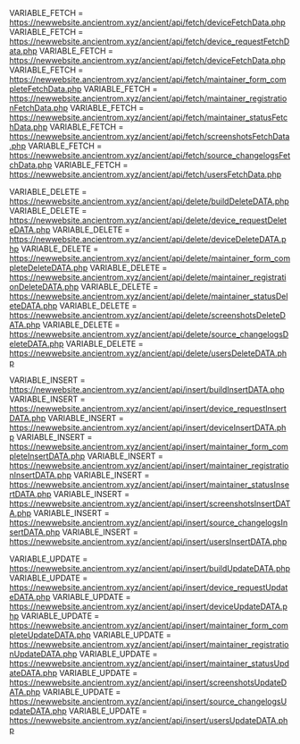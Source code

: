VARIABLE_FETCH = https://newwebsite.ancientrom.xyz/ancient/api/fetch/deviceFetchData.php
VARIABLE_FETCH = https://newwebsite.ancientrom.xyz/ancient/api/fetch/device_requestFetchData.php
VARIABLE_FETCH = https://newwebsite.ancientrom.xyz/ancient/api/fetch/deviceFetchData.php
VARIABLE_FETCH = https://newwebsite.ancientrom.xyz/ancient/api/fetch/maintainer_form_completeFetchData.php
VARIABLE_FETCH = https://newwebsite.ancientrom.xyz/ancient/api/fetch/maintainer_registrationFetchData.php
VARIABLE_FETCH = https://newwebsite.ancientrom.xyz/ancient/api/fetch/maintainer_statusFetchData.php
VARIABLE_FETCH = https://newwebsite.ancientrom.xyz/ancient/api/fetch/screenshotsFetchData.php
VARIABLE_FETCH = https://newwebsite.ancientrom.xyz/ancient/api/fetch/source_changelogsFetchData.php
VARIABLE_FETCH = https://newwebsite.ancientrom.xyz/ancient/api/fetch/usersFetchData.php

VARIABLE_DELETE = https://newwebsite.ancientrom.xyz/ancient/api/delete/buildDeleteDATA.php
VARIABLE_DELETE = https://newwebsite.ancientrom.xyz/ancient/api/delete/device_requestDeleteDATA.php
VARIABLE_DELETE = https://newwebsite.ancientrom.xyz/ancient/api/delete/deviceDeleteDATA.php
VARIABLE_DELETE = https://newwebsite.ancientrom.xyz/ancient/api/delete/maintainer_form_completeDeleteDATA.php
VARIABLE_DELETE = https://newwebsite.ancientrom.xyz/ancient/api/delete/maintainer_registrationDeleteDATA.php
VARIABLE_DELETE = https://newwebsite.ancientrom.xyz/ancient/api/delete/maintainer_statusDeleteDATA.php
VARIABLE_DELETE = https://newwebsite.ancientrom.xyz/ancient/api/delete/screenshotsDeleteDATA.php
VARIABLE_DELETE = https://newwebsite.ancientrom.xyz/ancient/api/delete/source_changelogsDeleteDATA.php
VARIABLE_DELETE = https://newwebsite.ancientrom.xyz/ancient/api/delete/usersDeleteDATA.php

VARIABLE_INSERT = https://newwebsite.ancientrom.xyz/ancient/api/insert/buildInsertDATA.php
VARIABLE_INSERT = https://newwebsite.ancientrom.xyz/ancient/api/insert/device_requestInsertDATA.php
VARIABLE_INSERT = https://newwebsite.ancientrom.xyz/ancient/api/insert/deviceInsertDATA.php
VARIABLE_INSERT = https://newwebsite.ancientrom.xyz/ancient/api/insert/maintainer_form_completeInsertDATA.php
VARIABLE_INSERT = https://newwebsite.ancientrom.xyz/ancient/api/insert/maintainer_registrationInsertDATA.php
VARIABLE_INSERT = https://newwebsite.ancientrom.xyz/ancient/api/insert/maintainer_statusInsertDATA.php
VARIABLE_INSERT = https://newwebsite.ancientrom.xyz/ancient/api/insert/screenshotsInsertDATA.php
VARIABLE_INSERT = https://newwebsite.ancientrom.xyz/ancient/api/insert/source_changelogsInsertDATA.php
VARIABLE_INSERT = https://newwebsite.ancientrom.xyz/ancient/api/insert/usersInsertDATA.php

VARIABLE_UPDATE = https://newwebsite.ancientrom.xyz/ancient/api/insert/buildUpdateDATA.php
VARIABLE_UPDATE = https://newwebsite.ancientrom.xyz/ancient/api/insert/device_requestUpdateDATA.php
VARIABLE_UPDATE = https://newwebsite.ancientrom.xyz/ancient/api/insert/deviceUpdateDATA.php
VARIABLE_UPDATE = https://newwebsite.ancientrom.xyz/ancient/api/insert/maintainer_form_completeUpdateDATA.php
VARIABLE_UPDATE = https://newwebsite.ancientrom.xyz/ancient/api/insert/maintainer_registrationUpdateDATA.php
VARIABLE_UPDATE = https://newwebsite.ancientrom.xyz/ancient/api/insert/maintainer_statusUpdateDATA.php
VARIABLE_UPDATE = https://newwebsite.ancientrom.xyz/ancient/api/insert/screenshotsUpdateDATA.php
VARIABLE_UPDATE = https://newwebsite.ancientrom.xyz/ancient/api/insert/source_changelogsUpdateDATA.php
VARIABLE_UPDATE = https://newwebsite.ancientrom.xyz/ancient/api/insert/usersUpdateDATA.php